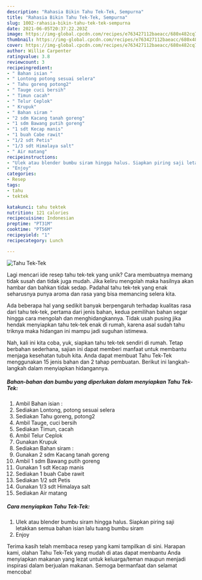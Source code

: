 ```yaml
---
description: "Rahasia Bikin Tahu Tek-Tek, Sempurna"
title: "Rahasia Bikin Tahu Tek-Tek, Sempurna"
slug: 1002-rahasia-bikin-tahu-tek-tek-sempurna
date: 2021-06-05T20:37:22.203Z
image: https://img-global.cpcdn.com/recipes/e763427112baeacc/680x482cq70/tahu-tek-tek-foto-resep-utama.jpg
thumbnail: https://img-global.cpcdn.com/recipes/e763427112baeacc/680x482cq70/tahu-tek-tek-foto-resep-utama.jpg
cover: https://img-global.cpcdn.com/recipes/e763427112baeacc/680x482cq70/tahu-tek-tek-foto-resep-utama.jpg
author: Willie Carpenter
ratingvalue: 3.8
reviewcount: 3
recipeingredient:
- " Bahan isian "
- " Lontong potong sesuai selera"
- " Tahu goreng potong2"
- " Tauge cuci bersih"
- " Timun cacah"
- " Telur Ceplok"
- " Krupuk"
- " Bahan siram "
- "2 sdm Kacang tanah goreng"
- "1 sdm Bawang putih goreng"
- "1 sdt Kecap manis"
- "1 buah Cabe rawit"
- "1/2 sdt Petis"
- "1/3 sdt Himalaya salt"
- " Air matang"
recipeinstructions:
- "Ulek atau blender bumbu siram hingga halus. Siapkan piring saji letakkan semua bahan isian lalu tuang bumbu siram"
- "Enjoy"
categories:
- Resep
tags:
- tahu
- tektek

katakunci: tahu tektek 
nutrition: 121 calories
recipecuisine: Indonesian
preptime: "PT31M"
cooktime: "PT56M"
recipeyield: "1"
recipecategory: Lunch

---
```



![Tahu Tek-Tek](https://img-global.cpcdn.com/recipes/e763427112baeacc/680x482cq70/tahu-tek-tek-foto-resep-utama.jpg)

Lagi mencari ide resep tahu tek-tek yang unik? Cara membuatnya memang tidak susah dan tidak juga mudah. Jika keliru mengolah maka hasilnya akan hambar dan bahkan tidak sedap. Padahal tahu tek-tek yang enak seharusnya punya aroma dan rasa yang bisa memancing selera kita.



Ada beberapa hal yang sedikit banyak berpengaruh terhadap kualitas rasa dari tahu tek-tek, pertama dari jenis bahan, kedua pemilihan bahan segar hingga cara mengolah dan menghidangkannya. Tidak usah pusing jika hendak menyiapkan tahu tek-tek enak di rumah, karena asal sudah tahu triknya maka hidangan ini mampu jadi suguhan istimewa.


Nah, kali ini kita coba, yuk, siapkan tahu tek-tek sendiri di rumah. Tetap berbahan sederhana, sajian ini dapat memberi manfaat untuk membantu menjaga kesehatan tubuh kita. Anda dapat membuat Tahu Tek-Tek menggunakan 15 jenis bahan dan 2 tahap pembuatan. Berikut ini langkah-langkah dalam menyiapkan hidangannya.

<!--inarticleads1-->

##### Bahan-bahan dan bumbu yang diperlukan dalam menyiapkan Tahu Tek-Tek:

1. Ambil  Bahan isian :
1. Sediakan  Lontong, potong sesuai selera
1. Sediakan  Tahu goreng, potong2
1. Ambil  Tauge, cuci bersih
1. Sediakan  Timun, cacah
1. Ambil  Telur Ceplok
1. Gunakan  Krupuk
1. Sediakan  Bahan siram :
1. Gunakan 2 sdm Kacang tanah goreng
1. Ambil 1 sdm Bawang putih goreng
1. Gunakan 1 sdt Kecap manis
1. Sediakan 1 buah Cabe rawit
1. Sediakan 1/2 sdt Petis
1. Gunakan 1/3 sdt Himalaya salt
1. Sediakan  Air matang




<!--inarticleads2-->

##### Cara menyiapkan Tahu Tek-Tek:

1. Ulek atau blender bumbu siram hingga halus. Siapkan piring saji letakkan semua bahan isian lalu tuang bumbu siram
1. Enjoy




Terima kasih telah membaca resep yang kami tampilkan di sini. Harapan kami, olahan Tahu Tek-Tek yang mudah di atas dapat membantu Anda menyiapkan makanan yang lezat untuk keluarga/teman maupun menjadi inspirasi dalam berjualan makanan. Semoga bermanfaat dan selamat mencoba!
